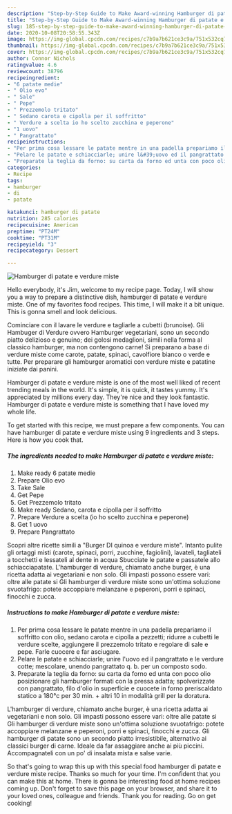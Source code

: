 ```yaml
---
description: "Step-by-Step Guide to Make Award-winning Hamburger di patate e verdure miste"
title: "Step-by-Step Guide to Make Award-winning Hamburger di patate e verdure miste"
slug: 185-step-by-step-guide-to-make-award-winning-hamburger-di-patate-e-verdure-miste
date: 2020-10-08T20:58:55.343Z
image: https://img-global.cpcdn.com/recipes/c7b9a7b621ce3c9a/751x532cq70/hamburger-di-patate-e-verdure-miste-recipe-main-photo.jpg
thumbnail: https://img-global.cpcdn.com/recipes/c7b9a7b621ce3c9a/751x532cq70/hamburger-di-patate-e-verdure-miste-recipe-main-photo.jpg
cover: https://img-global.cpcdn.com/recipes/c7b9a7b621ce3c9a/751x532cq70/hamburger-di-patate-e-verdure-miste-recipe-main-photo.jpg
author: Connor Nichols
ratingvalue: 4.6
reviewcount: 38796
recipeingredient:
- "6 patate medie"
- " Olio evo"
- " Sale"
- " Pepe"
- " Prezzemolo tritato"
- " Sedano carota e cipolla per il soffritto"
- " Verdure a scelta io ho scelto zucchina e peperone"
- "1 uovo"
- " Pangrattato"
recipeinstructions:
- "Per prima cosa lessare le patate mentre in una padella prepariamo il soffritto con olio, sedano carota e cipolla a pezzetti; ridurre a cubetti le verdure scelte, aggiungere il prezzemolo tritato e regolare di sale e pepe. Farle cuocere e far asciugare."
- "Pelare le patate e schiacciarle; unire l&#39;uovo ed il pangrattato e le verdure cotte; mescolare, unendo pangrattato q. b. per un composto sodo."
- "Preparate la teglia da forno: su carta da forno ed unta con poco olio posizionare gli hamburger formati con la pressa adatta; spolverizzate con pangrattato, filo d&#39;olio in superficie e cuocete in forno preriscaldato statico a 180°c per 30 min. + altri 10 in modalità grill per la doratura."
categories:
- Recipe
tags:
- hamburger
- di
- patate

katakunci: hamburger di patate 
nutrition: 285 calories
recipecuisine: American
preptime: "PT24M"
cooktime: "PT31M"
recipeyield: "3"
recipecategory: Dessert

---
```



![Hamburger di patate e verdure miste](https://img-global.cpcdn.com/recipes/c7b9a7b621ce3c9a/751x532cq70/hamburger-di-patate-e-verdure-miste-recipe-main-photo.jpg)

Hello everybody, it's Jim, welcome to my recipe page. Today, I will show you a way to prepare a distinctive dish, hamburger di patate e verdure miste. One of my favorites food recipes. This time, I will make it a bit unique. This is gonna smell and look delicious.

Cominciare con il lavare le verdure e tagliarle a cubetti (brunoise). Gli Hambuger di Verdure ovvero Hamburger vegetariani, sono un secondo piatto delizioso e genuino; dei golosi medaglioni, simili nella forma al classico hamburger, ma non contengono carne! Si preparano a base di verdure miste come carote, patate, spinaci, cavolfiore bianco o verde e tutte. Per preparare gli hamburger aromatici con verdure miste e patatine iniziate dai panini.

Hamburger di patate e verdure miste is one of the most well liked of recent trending meals in the world. It's simple, it is quick, it tastes yummy. It's appreciated by millions every day. They're nice and they look fantastic. Hamburger di patate e verdure miste is something that I have loved my whole life.


To get started with this recipe, we must prepare a few components. You can have hamburger di patate e verdure miste using 9 ingredients and 3 steps. Here is how you cook that.

<!--inarticleads1-->

##### The ingredients needed to make Hamburger di patate e verdure miste:

1. Make ready 6 patate medie
1. Prepare  Olio evo
1. Take  Sale
1. Get  Pepe
1. Get  Prezzemolo tritato
1. Make ready  Sedano, carota e cipolla per il soffritto
1. Prepare  Verdure a scelta (io ho scelto zucchina e peperone)
1. Get 1 uovo
1. Prepare  Pangrattato


Scopri altre ricette simili a &#34;Burger DI quinoa e verdure miste&#34;. Intanto pulite gli ortaggi misti (carote, spinaci, porri, zucchine, fagiolini), lavateli, tagliateli a tocchetti e lessateli al dente in acqua Sbucciate le patate e passatele allo schiacciapatate. L&#39;hamburger di verdure, chiamato anche burger, è una ricetta adatta ai vegetariani e non solo. Gli impasti possono essere vari: oltre alle patate si Gli hamburger di verdure miste sono un&#39;ottima soluzione svuotafrigo: potete accoppiare melanzane e peperoni, porri e spinaci, finocchi e zucca. 

<!--inarticleads2-->

##### Instructions to make Hamburger di patate e verdure miste:

1. Per prima cosa lessare le patate mentre in una padella prepariamo il soffritto con olio, sedano carota e cipolla a pezzetti; ridurre a cubetti le verdure scelte, aggiungere il prezzemolo tritato e regolare di sale e pepe. Farle cuocere e far asciugare.
1. Pelare le patate e schiacciarle; unire l&#39;uovo ed il pangrattato e le verdure cotte; mescolare, unendo pangrattato q. b. per un composto sodo.
1. Preparate la teglia da forno: su carta da forno ed unta con poco olio posizionare gli hamburger formati con la pressa adatta; spolverizzate con pangrattato, filo d&#39;olio in superficie e cuocete in forno preriscaldato statico a 180°c per 30 min. + altri 10 in modalità grill per la doratura.


L&#39;hamburger di verdure, chiamato anche burger, è una ricetta adatta ai vegetariani e non solo. Gli impasti possono essere vari: oltre alle patate si Gli hamburger di verdure miste sono un&#39;ottima soluzione svuotafrigo: potete accoppiare melanzane e peperoni, porri e spinaci, finocchi e zucca. Gli hamburger di patate sono un secondo piatto irresistibile, alternativo ai classici burger di carne. Ideale da far assaggiare anche ai più piccini. Accompagnateli con un po&#39; di insalata mista e salse varie. 

So that's going to wrap this up with this special food hamburger di patate e verdure miste recipe. Thanks so much for your time. I'm confident that you can make this at home. There is gonna be interesting food at home recipes coming up. Don't forget to save this page on your browser, and share it to your loved ones, colleague and friends. Thank you for reading. Go on get cooking!
